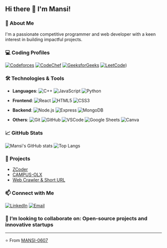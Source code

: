 ## Hi there <span class="wave">👋</span> I'm Mansi!


<!--
**MANSI-0607/MANSI-0607** is a ✨ _special_ ✨ repository because its `README.md` (this file) appears on your GitHub profile.

Here are some ideas to get you started:
-->

### 🌟 About Me
I'm a passionate competitive programmer and web developer with a keen interest in building impactful projects. 

### 💻 Coding Profiles
[![Codeforces](https://img.shields.io/badge/Codeforces-1F8ACB?style=for-the-badge&logo=codeforces&logoColor=white&link=https://codeforces.com/profile/mansimayank2002)](https://codeforces.com/profile/mansimayank2002)
[![CodeChef](https://img.shields.io/badge/CodeChef-5B4638?style=for-the-badge&logo=codechef&logoColor=white&link=https://www.codechef.com/users/mansi_codes)](https://www.codechef.com/users/mansi_codes)
[![GeeksforGeeks](https://img.shields.io/badge/GeeksforGeeks-0F9D58?style=for-the-badge&logo=geeksforgeeks&logoColor=white&link=https://www.geeksforgeeks.org/user/mansimayu6hh/)](https://www.geeksforgeeks.org/user/mansimayu6hh/)
[![LeetCode](https://img.shields.io/badge/LeetCode-FFA116?style=for-the-badge&logo=leetcode&logoColor=white&link=https://leetcode.com/u/mansi_codes/)](https://leetcode.com/u/mansi_codes/))


### 🛠️ Technologies & Tools
- **Languages**: 
  ![C++](https://img.shields.io/badge/C++-00599C?style=for-the-badge&logo=cplusplus&logoColor=white)
  ![JavaScript](https://img.shields.io/badge/JavaScript-323330?style=for-the-badge&logo=javascript&logoColor=F7DF1E) 
  ![Python](https://img.shields.io/badge/Python-3776AB?style=for-the-badge&logo=python&logoColor=white) 

- **Frontend**: 
  ![React](https://img.shields.io/badge/React-20232A?style=for-the-badge&logo=react&logoColor=61DAFB) 
  ![HTML5](https://img.shields.io/badge/HTML5-E34F26?style=for-the-badge&logo=html5&logoColor=white) 
  ![CSS3](https://img.shields.io/badge/CSS3-1572B6?style=for-the-badge&logo=css3&logoColor=white)

- **Backend**: 
  ![Node.js](https://img.shields.io/badge/Node.js-339933?style=for-the-badge&logo=nodedotjs&logoColor=white) 
  ![Express](https://img.shields.io/badge/Express.js-000000?style=for-the-badge&logo=express&logoColor=white) 
  ![MongoDB](https://img.shields.io/badge/MongoDB-4EA94B?style=for-the-badge&logo=mongodb&logoColor=white)

- **Others**: 
  ![Git](https://img.shields.io/badge/Git-F05032?style=for-the-badge&logo=git&logoColor=white) 
  ![GitHub](https://img.shields.io/badge/GitHub-181717?style=for-the-badge&logo=github&logoColor=white)
  ![VSCode](https://img.shields.io/badge/VS_Code-007ACC?style=for-the-badge&logo=visual-studio-code&logoColor=white)
  ![Google Sheets](https://img.shields.io/badge/Google_Sheets-34A853?style=for-the-badge&logo=googlesheets&logoColor=white)
  ![Canva](https://img.shields.io/badge/Canva-00C4CC?style=for-the-badge&logo=canva&logoColor=white)

### 📈 GitHub Stats
![Mansi's GitHub stats](https://github-readme-stats.vercel.app/api?username=MANSI-0607&show_icons=true&theme=radical)
![Top Langs](https://github-readme-stats.vercel.app/api/top-langs/?username=MANSI-0607&layout=compact&theme=radical)


### 📂 Projects
- [ZCoder](https://github.com/MANSI-0607/zcoder_) 
- [CAMPUS-OLX](https://github.com/MANSI-0607/CAMPUS-OLX)
- [Web Crawler & Short URL](https://github.com/MANSI-0607/CAMPUS-OLX)

### 📫 Connect with Me
[![LinkedIn](https://img.shields.io/badge/-LinkedIn-blue?style=for-the-badge&logo=LinkedIn&logoColor=white&link=https://www.linkedin.com/in/mansi-gupta-iitg/)](https://www.linkedin.com/in/mansi-gupta-iitg/)
[![Email](https://img.shields.io/badge/-Email-D14836?style=for-the-badge&logo=gmail&logoColor=white&link=mailto:mansimayank2002@gmail.com)](mailto:mansimayank2002@gmail.com)


### 👯 I’m looking to collaborate on: **Open-source projects and innovative startups**


---

⭐️ From [MANSI-0607](https://github.com/MANSI-0607)
